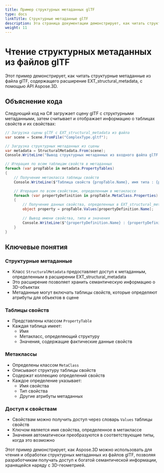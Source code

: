 ```yaml
---
title: Пример структурных метаданных glTF
type: docs
linkTitle: Структурные метаданные glTF
description: Эта страница документации демонстрирует, как читать структурные метаданные из файла glTF с помощью Aspose.3D для .NET.
weight: 11
---
```


# Чтение структурных метаданных из файлов glTF

Этот пример демонстрирует, как читать структурные метаданные из файла glTF, содержащего расширение EXT_structural_metadata, с помощью API Aspose.3D.

## Объяснение кода

Следующий код на C# загружает сцену glTF с структурными метаданными, затем считывает и отображает информацию о таблицах свойств и их свойствах:

```csharp
// Загрузка сцены glTF с EXT_structural_metadata из файла
var scene = Scene.FromFile("ComplexType.gltf");

// Загрузка структурных метаданных из сцены
var metadata = StructuralMetadata.From(scene);
Console.WriteLine("Вывод структурных метаданных из входного файла glTF:");

// Итерация по всем таблицам свойств в метаданных
foreach (var propTable in metadata.PropertyTables)
{
    // Получение метакласса таблицы свойств
    Console.WriteLine($"Таблица свойств {propTable.Name}, имя типа : {propTable.MetaClass.Name}");

    // Итерация по всем свойствам, определенным в метаклассе
    foreach (var propertyDefinition in propTable.MetaClass.Properties)
    {
        // Получение данных свойства, определенных в EXT_structural_metadata
        object property = propTable.Values[propertyDefinition.Name];
        
        // Вывод имени свойства, типа и значения
        Console.WriteLine($"{propertyDefinition.Name} : {propertyDefinition.Type} = {property}");
    }
}
```

## Ключевые понятия

### Структурные метаданные
- Класс `StructuralMetadata` предоставляет доступ к метаданным, определенным в расширении EXT_structural_metadata
- Это расширение позволяет хранить семантическую информацию о 3D-объектах
- Метаданные могут включать таблицы свойств, которые определяют атрибуты для объектов в сцене

### Таблицы свойств
- Представлены классом `PropertyTable`
- Каждая таблица имеет:
  - Имя
  - Метакласс, определяющий структуру
  - Значения, содержащие фактические данные свойств

### Метаклассы
- Определены классом `MetaClass`
- Описывают структуру таблицы свойств
- Содержат коллекцию определений свойств
- Каждое определение указывает:
  - Имя свойства
  - Тип свойства
  - Другие атрибуты метаданных

### Доступ к свойствам
- Свойствам можно получить доступ через словарь `Values` таблицы свойств
- Ключом является имя свойства, определенное в метаклассе
- Значения автоматически преобразуются в соответствующие типы, когда это возможно

Этот пример демонстрирует, как Aspose.3D можно использовать для чтения и обработки структурных метаданных из файлов glTF, позволяя разработчикам получать доступ к богатой семантической информации, хранящейся наряду с 3D-геометрией.
